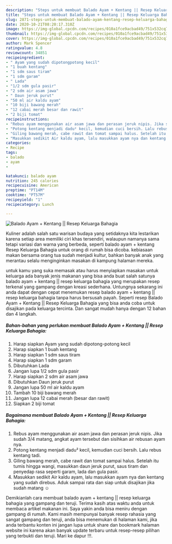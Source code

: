 ```yaml
---
description: "Steps untuk membuat Balado Ayam + Kentang || Resep Keluarga Bahagia minggu ini"
title: "Steps untuk membuat Balado Ayam + Kentang || Resep Keluarga Bahagia minggu ini"
slug: 2871-steps-untuk-membuat-balado-ayam-kentang-resep-keluarga-bahagia-minggu-ini
date: 2020-10-21T08:20:17.310Z
image: https://img-global.cpcdn.com/recipes/010a1fce9acbad49/751x532cq70/balado-ayam-kentang-resep-keluarga-bahagia-foto-resep-utama.jpg
thumbnail: https://img-global.cpcdn.com/recipes/010a1fce9acbad49/751x532cq70/balado-ayam-kentang-resep-keluarga-bahagia-foto-resep-utama.jpg
cover: https://img-global.cpcdn.com/recipes/010a1fce9acbad49/751x532cq70/balado-ayam-kentang-resep-keluarga-bahagia-foto-resep-utama.jpg
author: Mark Spencer
ratingvalue: 4.8
reviewcount: 34851
recipeingredient:
- " Ayam yang sudah dipotongpotong kecil"
- "1 buah kentang"
- "1 sdm saus tiram"
- "1 sdm garam"
- " Lada"
- "1/2 sdm gula pasir"
- "2 sdm air asam jawa"
- " Daun jeruk purut"
- "50 ml air kaldu ayam"
- "10 biji bawang merah"
- "12 cabai merah besar dan rawit"
- "2 biji tomat"
recipeinstructions:
- "Rebus ayam menggunakan air asam jawa dan perasan jeruk nipis. Jika sudah 3/4 matang, angkat ayam tersebut dan sisihkan air rebusan ayam nya."
- "Potong kentang menjadi dadu² kecil, kemudian cuci bersih. Lalu rebus kentang tadi."
- "Giling bawang merah, cabe rawit dan tomat sampai halus. Setelah itu tumis hingga wangi, masukkan daun jeruk purut, saus tiram dan penyedap rasa seperti garam, lada dan gula pasir."
- "Masukkan sedikit Air kaldu ayam, lalu masukkan ayam nya dan kentang yang sudah direbus. Aduk sampai rata dan siap untuk disajikan jika sudah matang ☺"
categories:
- Recipe
tags:
- balado
- ayam
- 

katakunci: balado ayam  
nutrition: 245 calories
recipecuisine: American
preptime: "PT14M"
cooktime: "PT57M"
recipeyield: "1"
recipecategory: Lunch

---
```



![Balado Ayam + Kentang || Resep Keluarga Bahagia](https://img-global.cpcdn.com/recipes/010a1fce9acbad49/751x532cq70/balado-ayam-kentang-resep-keluarga-bahagia-foto-resep-utama.jpg)

Kuliner adalah salah satu warisan budaya yang setidaknya kita lestarikan karena setiap area memiliki ciri khas tersendiri, walaupun namanya sama tetapi variasi dan warna yang berbeda, seperti balado ayam + kentang 
 Resep Keluarga Bahagia untuk orang di rumah bisa dicoba. kebiasaan makan bersama orang tua sudah menjadi kultur, bahkan banyak anak yang merantau selalu menginginkan masakan di kampung halaman mereka.



untuk kamu yang suka memasak atau harus menyiapkan masakan untuk keluarga ada banyak jenis makanan yang bisa anda buat salah satunya balado ayam + kentang || resep keluarga bahagia yang merupakan resep terkenal yang gampang dengan kreasi sederhana. Untungnya sekarang ini anda dapat dengan cepat menemukan resep balado ayam + kentang || resep keluarga bahagia tanpa harus bersusah payah.
Seperti resep Balado Ayam + Kentang || Resep Keluarga Bahagia yang bisa anda coba untuk disajikan pada keluarga tercinta. Dan sangat mudah hanya dengan 12 bahan dan 4 langkah.


<!--inarticleads1-->

##### Bahan-bahan yang perlukan membuat Balado Ayam + Kentang || Resep Keluarga Bahagia:

1. Harap siapkan  Ayam yang sudah dipotong-potong kecil
1. Harap siapkan 1 buah kentang
1. Harap siapkan 1 sdm saus tiram
1. Harap siapkan 1 sdm garam
1. Dibutuhkan  Lada
1. Jangan lupa 1/2 sdm gula pasir
1. Harap siapkan 2 sdm air asam jawa
1. Dibutuhkan  Daun jeruk purut
1. Jangan lupa 50 ml air kaldu ayam
1. Tambah 10 biji bawang merah
1. Jangan lupa 12 cabai merah (besar dan rawit)
1. Siapkan 2 biji tomat




<!--inarticleads2-->

##### Bagaimana membuat  Balado Ayam + Kentang || Resep Keluarga Bahagia:

1. Rebus ayam menggunakan air asam jawa dan perasan jeruk nipis. Jika sudah 3/4 matang, angkat ayam tersebut dan sisihkan air rebusan ayam nya.
1. Potong kentang menjadi dadu² kecil, kemudian cuci bersih. Lalu rebus kentang tadi.
1. Giling bawang merah, cabe rawit dan tomat sampai halus. Setelah itu tumis hingga wangi, masukkan daun jeruk purut, saus tiram dan penyedap rasa seperti garam, lada dan gula pasir.
1. Masukkan sedikit Air kaldu ayam, lalu masukkan ayam nya dan kentang yang sudah direbus. Aduk sampai rata dan siap untuk disajikan jika sudah matang ☺




Demikianlah cara membuat balado ayam + kentang || resep keluarga bahagia yang gampang dan teruji. Terima kasih atas waktu anda untuk membaca artikel makanan ini. Saya yakin anda bisa meniru dengan gampang di rumah. Kami masih mempunyai banyak resep rahasia yang sangat gampang dan teruji, anda bisa menemukan di halaman kami, jika anda terbantu konten ini jangan lupa untuk share dan bookmark halaman website ini karena akan banyak update terbaru untuk resep-resep pilihan yang terbukti dan teruji. Mari ke dapur !!!. 
